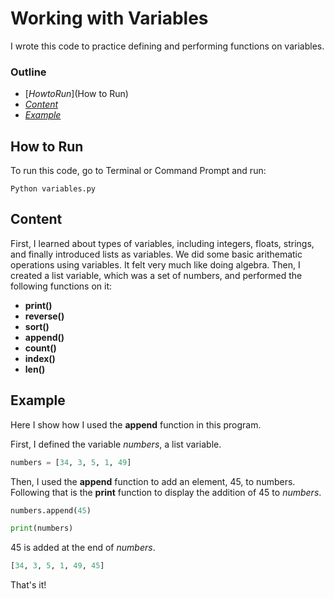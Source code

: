 

# Working with Variables

I wrote this code to practice defining and performing functions on variables. 

### Outline
- [_HowtoRun_](How to Run)
- [_Content_](Content)
- [_Example_](Example)

## How to Run

To run this code, go to Terminal or Command Prompt and run:

```
Python variables.py
```

## Content
First, I learned about types of variables, including integers, floats, strings, and finally introduced lists as variables. We did some basic arithematic operations using variables. It felt very much like doing algebra.
Then, I created a list variable, which was a set of numbers, and performed the following functions on it:

- **print()**
- **reverse()**
- **sort()**
- **append()**
- **count()**
- **index()**
- **len()**

## Example 

Here I show how I used the **append** function in this program.

First, I defined the variable _numbers_, a list variable.

```Python
numbers = [34, 3, 5, 1, 49]
```

Then, I used the **append** function to add an element, 45, to numbers. Following that is the **print** function to display the addition of 45 to _numbers_.

```Python
numbers.append(45)

print(numbers)
```
45 is added at the end of _numbers_.

```Python
[34, 3, 5, 1, 49, 45]
```


That's it!



